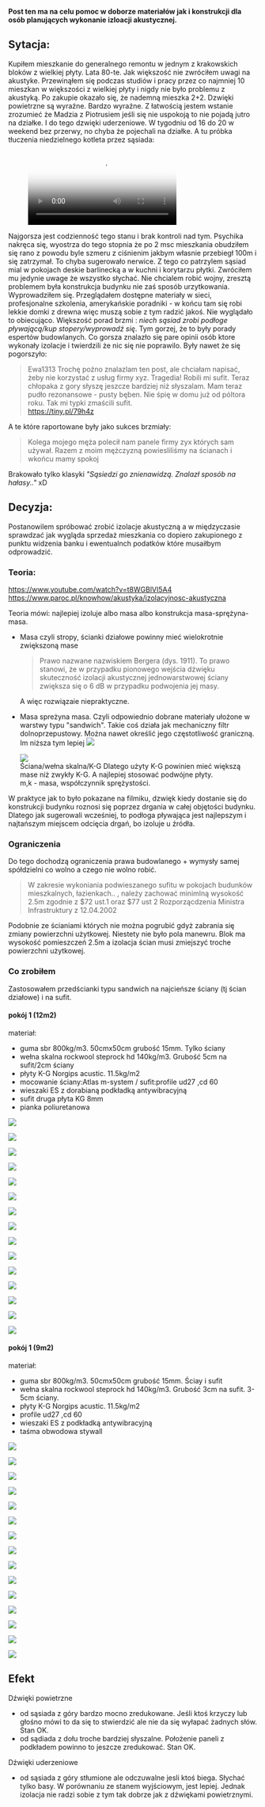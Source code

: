 **Post ten ma na celu pomoc w doborze materiałów jak i konstrukcji dla osób planujących wykonanie izloacji akustycznej.**

## Sytacja:
Kupiłem mieszkanie do generalnego remontu w jednym z krakowskich bloków z wielkiej płyty. Lata 80-te. Jak większość nie zwróciłem uwagi na akustyke.
Przewinąłem się podczas studiów i pracy przez co najmniej 10 mieszkan w większości z wielkiej płyty i nigdy nie było problemu z akustyką. 
Po zakupie okazało się, że nademną mieszka 2+2.
Dzwięki powietrzne są wyraźne. Bardzo wyraźne. Z łatwością jestem wstanie zrozumieć że Madzia z Piotrusiem jeśli się nie uspokoją to nie pojadą jutro na działke.
I do tego dzwięki uderzeniowe. W tygodniu od 16 do 20 w weekend bez przerwy, no chyba że pojechali na działke.
A tu próbka tłuczenia niedzielnego kotleta przez sąsiada:

<!-- blank line -->
<figure class="video_container">
  <video controls="true" allowfullscreen="true" poster="DSC_0025.JPG">
    <source src="MOV_0031.mp4" type="video/mp4" >
  </video>
</figure>
<!-- blank line -->

Najgorsza jest codzienność tego stanu i brak kontroli nad tym. 
Psychika nakręca się, wyostrza do tego stopnia że po 2 msc mieszkania obudziłem się rano z powodu byle szmeru z ciśnienim jakbym własnie przebiegł 100m i się zatrzymał.
To chyba sugerowało nerwice.
Z tego co patrzylem sąsiad mial w pokojach deskie barlinecką a w kuchni i korytarzu płytki. 
Zwróciłem mu jedynie uwage że wszystko słychać. Nie chcialem robić wojny, zresztą problemem była konstrukcja budynku nie zaś sposób urzytkowania.
Wyprowadziłem się. 
Przeglądałem dostępne materiały w sieci, profesjonalne szkolenia, amerykańskie poradniki - w końcu tam się robi lekkie domki z drewna więc muszą sobie z tym radzić jakoś.
Nie  wyglądało to obiecująco. Większość porad brzmi :
*niech sąsiad zrobi podłoge pływającą/kup stopery/wyprowadź się*. 
Tym gorzej, że to były porady espertów budowlanych.
Co gorsza znalazło się pare opinii osób ktore wykonały izolacje i twierdzili że nic się nie poprawilo.
Były nawet że się pogorszyło:

>  Ewa1313
Trochę poźno znalazlam ten post, ale chciałam napisać, żeby nie korzystać z usług firmy xyz. Tragedia! Robili mi sufit. Teraz chłopaka z gory słyszę jeszcze bardziej niż słyszalam. Mam teraz pudło rezonansowe - pusty bęben. 
Nie śpię w domu już od póltora roku. Tak mi typki zmaścili sufit. <br>
https://tiny.pl/79h4z

A te które raportowane były jako sukces brzmiały:

>  Kolega mojego męża polecił nam panele firmy zyx których sam używał. Razem z moim mężczyzną powiesliliśmy na ścianach i wkońcu mamy spokoj

Brakowało tylko klasyki *"Sąsiedzi go znienawidzą. Znalazł sposób na hałasy.."*
xD

## Decyzja:
Postanowilem spróbować zrobić izolacje akustyczną a w międzyczasie sprawdzać jak wygląda sprzedaż mieszkania co dopiero zakupionego z punktu widzenia banku i ewentualnch podatków które musaiłbym odprowadzić.

### Teoria:
https://www.youtube.com/watch?v=t8WGBlVI5A4 <br>
https://www.paroc.pl/knowhow/akustyka/izolacyjnosc-akustyczna

Teoria mówi: najlepiej izoluje albo masa albo konstrukcja masa-sprężyna-masa.

 - Masa czyli stropy, ścianki działowe powinny mieć wielokrotnie zwiększoną mase
	> Prawo nazwane nazwiskiem Bergera (dys. 1911).  To prawo stanowi, że w przypadku pionowego wejścia dźwięku skuteczność izolacji akustycznej jednowarstwowej ściany zwiększa się o 6 dB w przypadku podwojenia jej masy.
	
	A więc rozwiązaie niepraktyczne.

 - Masa spreżyna masa. Czyli odpowiednio dobrane materiały ułożone w warstwy typu "sandwich". Takie coś działa jak mechaniczny filtr dolnoprzepustowy.
   Można nawet określić jego częstotliwość graniczną. Im niższa tym lepiej
   ![](../store/sp1.gif)

   ![](../store/sp2.gif)  
   Ściana/wełna skalna/K-G
   Dlatego użyty K-G powinien mieć większą mase niż zwykły K-G. A najlepiej stosować podwójne płyty. <br>
   m,k - masa, współczynnik sprężystości.

W praktyce jak to było pokazane na filmiku, dzwięk kiedy dostanie się do konstrukcji budynku roznosi się poprzez drgania w całej objętości budynku. 
Dlatego jak sugerowali wcześniej, to podłoga pływająca jest najlepszym i najtańszym miejscem odcięcia drgań, bo izoluje u źródła.

### Ograniczenia
Do tego dochodzą ograniczenia prawa budowlanego + wymysły samej spółdzielni co wolno a czego nie wolno robić.
>  W zakresie wykoniania podwieszanego sufitu w pokojach budunków mieszkalnych, łazienkach.. , należy zachować minimlną wysokość 2.5m zgodnie z $72 ust.1 oraz $77 ust 2 Rozporzącdzenia Ministra Infrastruktury z 12.04.2002

Podobnie ze ścianiami których nie można pogrubić gdyż zabrania się zmiany powierzchni użytkowej.
Niestety nie było pola manewru. Blok ma wysokość pomieszczeń 2.5m a izolacja ścian musi zmiejszyć troche powierzchni użytkowej.

### Co zrobiłem
Zastosowałem przedścianki typu sandwich na najcieńsze ściany (tj ścian działowe) i na sufit.

#### pokój 1 (12m2)
materiał:
- guma sbr 800kg/m3. 50cmx50cm grubość 15mm. Tylko ściany
- wełna skalna rockwool steprock hd 140kg/m3. Grubość 5cm na sufit/2cm ściany
- płyty K-G Norgips acustic. 11.5kg/m2 
- mocowanie ściany:Atlas m-system / sufit:profile ud27 ,cd 60
- wieszaki ES z dorabianą podkładką antywibracyjną
- sufit druga płyta KG 8mm
- pianka poliuretanowa

![](../store/room1/1.JPG)

![](../store/room1/2.JPG)

![](../store/room1/3.JPG)

![](../store/room1/4.JPG)

![](../store/room1/5.JPG)

![](../store/room1/6.JPG)

![](../store/room1/7.JPG)

![](../store/room1/8.JPG)

![](../store/room1/9.JPG)

![](../store/room1/10.JPG)

![](../store/room1/11.JPG)

![](../store/room1/12.JPG)

![](../store/room1/15.JPG)

![](../store/room1/16.JPG)

![](../store/room1/18.JPG)

#### pokój 1 (9m2)
materiał:
- guma sbr 800kg/m3. 50cmx50cm grubość 15mm. Ściay i sufit
- wełna skalna rockwool steprock hd 140kg/m3. Grubość 3cm na sufit. 3-5cm ściany.
- płyty K-G Norgips acustic. 11.5kg/m2 
- profile ud27 ,cd 60
- wieszaki ES z podkładką antywibracyjną
- taśma obwodowa stywall

![](../store/room2/1.JPG)

![](../store/room2/2.JPG)

![](../store/room2/3.JPG)

![](../store/room2/4.JPG)

![](../store/room2/5.JPG)

![](../store/room2/6.JPG)

![](../store/room2/7.JPG)

![](../store/room2/8.JPG)

![](../store/room2/9.JPG)

![](../store/room2/10.JPG)

![](../store/room2/11.JPG)

![](../store/room2/12.JPG)

![](../store/room2/13.JPG)

![](../store/room2/14.JPG)

![](../store/room2/15.JPG)

## Efekt
Dźwięki powietrzne
- od sąsiada z góry bardzo mocno zredukowane. Jeśli ktoś krzyczy lub głośno mówi to da się to stwierdzić ale nie da się wyłapać żadnych słów. Stan OK.
- od sądiada z dołu troche bardziej słyszalne. Położenie paneli z podkładem powinno to jeszcze zredukować. Stan OK.

Dźwięki uderzeniowe
- od sąsiada z góry stłumione ale odczuwalne jesli ktoś biega. Słychać tylko basy. W porównaniu ze stanem wyjściowym, jest lepiej. Jednak izolacja nie radzi sobie 
  z tym tak dobrze jak z dźwiękami powietrznymi. 

